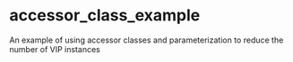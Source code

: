 # accessor_class_example
An example of using accessor classes and parameterization to reduce the number of VIP instances
